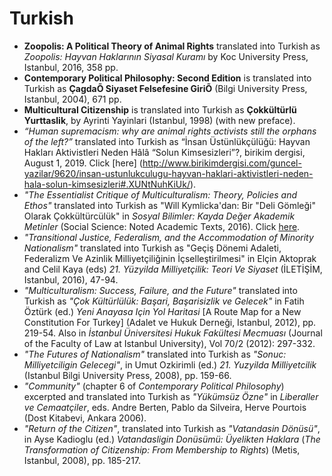 # Turkish

- **Zoopolis: A Political Theory of Animal Rights** translated into Turkish as _Zoopolis: Hayvan Haklarının Siyasal Kuramı_ by Koc University Press, Istanbul, 2016, 358 pp.
- **Contemporary Political Philosophy: Second Edition** is translated into Turkish as **ÇagdaÕ Siyaset Felsefesine GiriÕ** (Bilgi University Press, Istanbul, 2004), 671 pp.
- **Multicultural Citizenship** is translated into Turkish as **Çokkültürlü Yurttaslik**, by Ayrinti Yayinlari (Istanbul, 1998) (with new preface).
- _“Human supremacism: why are animal rights activists still the orphans of the left?”_ translated into Turkish as “İnsan Üstünlükçülüğü: Hayvan Hakları Aktivistleri Neden Hâlâ “Solun Kimsesizleri”?, birikim dergisi, August 1, 2019. Click [here] (http://www.birikimdergisi.com/guncel-yazilar/9620/insan-ustunlukculugu-hayvan-haklari-aktivistleri-neden-hala-solun-kimsesizleri#.XUNtNuhKiUk/).
- _"The Essentialist Critique of Multiculturalism: Theory, Policies and Ethos"_ translated into Turkish as "Will Kymlicka'dan: Bir "Deli Gömleği" Olarak Çokkültürcülük" in _Sosyal Bilimler: Kayda Değer Akademik Metinler_ (Social Science: Noted Academic Texts, 2016). Click [here](http://www.sosyalbilimler.org/will-kymlickadan-bir-deli-gomlegi-olarak-cokkulturluluk-ceviri/).
- _"Transitional Justice, Federalism, and the Accommodation of Minority Nationalism"_ translated into Turkish as "Geçiş Dönemi Adaleti, Federalizm Ve Azinlik Milliyetçiliğinin İçselleştirilmesi" in Elçin Aktoprak and Celil Kaya (eds) _21\. Yüzyilda Milliyetçilik: Teori Ve Siyaset_ (İLETİŞİM, Istanbul, 2016), 47-94.
- _"Multiculturalism: Success, Failure, and the Future"_ translated into Turkish as _"Çok Kültürlülük: Başari, Başarisizlik ve Gelecek"_ in Fatih Öztürk (ed.) _Yeni Anayasa Için Yol Haritasi_ [A Route Map for a New Constitution For Turkey] (Adalet ve Hukuk Derneği, Istanbul, 2012), pp. 219-54\. Also in _İstanbul Üniversitesi Hukuk Fakültesi Mecmuası_ (Journal of the Faculty of Law at Istanbul University), Vol 70/2 (2012): 297-332.
- _"The Futures of Nationalism"_ translated into Turkish as _"Sonuc: Milliyetciligin Gelecegi"_, in Umut Ozkirimli (ed.) _21\. Yuzyilda Milliyetcilik_ (Istanbul Bilgi University Press, 2008), pp. 159-66.
- _"Community"_ (chapter 6 of _Contemporary Political Philosophy_) excerpted and translated into Turkish as _"Yükümsüz Özne"_ in _Liberaller ve Cemaatçiler_, eds. Andre Berten, Pablo da Silveira, Herve Pourtois (Dost Kitabevi, Ankara 2006).
- _"Return of the Citizen"_, translated into Turkish as _"Vatandasin Dönüsü"_, in Ayse Kadioglu (ed.) _Vatandasligin Donüsümü: Üyelikten Haklara_ (_The Transformation of Citizenship: From Membership to Rights_) (Metis, Istanbul, 2008), pp. 185-217.
